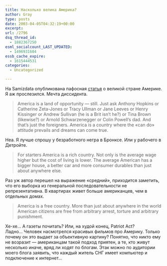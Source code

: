 ```yaml
---
title: Насколько велика Америка?
author: Gray
type: posts
date: 2003-04-05T04:32:19+00:00
excerpt:
url: /2796
dsq_thread_id:
  - 1882367250
esml_socialcount_LAST_UPDATED:
  - 1496931604
essb_cache_expire:
  - 1615444531
categories:
  - Uncategorized

---
```








На Samizdata опубликована пафосная <a href="http://www.samizdata.net/blog/archives/003253.html#003253" target="_blank">статья</a> о великой стране Америке. Я аж прослезился. Мечта диссидента.

> America is a land of opportunity &#8212; still. Just ask Anthony Hopkins or Catherine Zeta-Jones or Tracy Ullman or Jane Leeves or Henry Kissinger or Andrew Sullivan (he is a Brit isn&#8217;t he?) or Tina Brown (likewise?) or Arnold Schwarzenegger or Colin Powell&#8217;s dad. And that&#8217;s just the foreigners. America is a country where the &#171;can do&#187; attitude prevails and dreams can come true.

Неа. Я лучше спрошу у безработного негра в Бронксе. Или у рабочего в Детройте.

> For starters America is a rich country. Not only is the average wage higher but the cost of living is lower. The average American has a bigger house, a better car and more consumer durables than just about anywhere else.

Раз уж автор перешел на выражение &#171;средний&#187;, приходится заметить, что его выборка из генеральной последовательности не репрезентативна. В квартирах живет больше американцев, чем в отдельных домах.

> America is a free country. More than just about anywhere in the world American citizens are free from arbitrary arrest, torture and arbitrary punishment.

Хе-хе&#8230; А газеты почитать? Или, на худой конец, Patriot Act?  
Ладно&#8230; Человек насмотрелся красивых фильмов про Америку. Только почему он это выдает за объективную картину? Понятно, что никто ему не возразит &#8212; американцам такой подход приятен, а те, кто живут несколько иначе, вряд ли ходят по блогам. Этак можно по аудитории моего блога заявить, что каждый житель СНГ имеет компьютер и подключение к интернет&#8230;